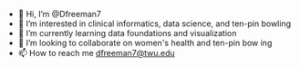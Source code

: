 - 👋 Hi, I’m @Dfreeman7
- 👀 I’m interested in clinical informatics, data science, and ten-pin bowling 
- 🌱 I’m currently learning data foundations and visualization
- 💞️ I’m looking to collaborate on women's health and ten-pin bow
ing 
- 📫 How to reach me dfreeman7@twu.edu

<!---
Dfreeman7/Dfreeman7 is a ✨ special ✨ repository because its `README.md` (this file) appears on your GitHub profile.
You can click the Preview link to take a look at your changes.
--->
